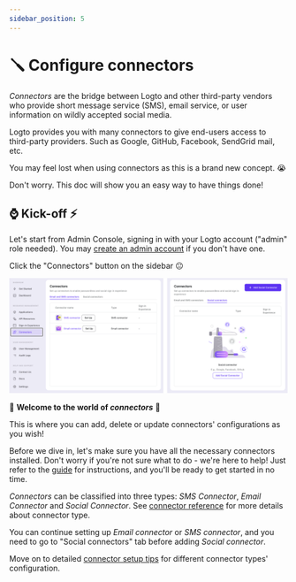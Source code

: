 ```yaml
---
sidebar_position: 5
---
```


# 🪛 Configure connectors

_Connectors_ are the bridge between Logto and other third-party vendors who provide short message service (SMS), email service, or user information on wildly accepted social media.

Logto provides you with many connectors to give end-users access to third-party providers. Such as Google, GitHub, Facebook, SendGrid mail, etc.

You may feel lost when using connectors as this is a brand new concept. :sob:

Don't worry. This doc will show you an easy way to have things done!

## :watch: Kick-off :zap:

Let's start from Admin Console, signing in with your Logto account ("admin" role needed). You may [create an admin account](../../tutorials/get-started/README.mdx#create-an-admin-account) if you don't have one.

Click the "Connectors" button on the sidebar :neutral_face:

![Configure connectors - Kick-off](./assets/configure-connectors-kick-off.png)

:ghost: **Welcome to the world of _connectors_** :ghost:

This is where you can add, delete or update connectors' configurations as you wish!

Before we dive in, let's make sure you have all the necessary connectors installed. Don't worry if you're not sure what to do - we're here to help! Just refer to the [guide](../create-your-connector/connector-implementation-guide#install-your-own-connectors) for instructions, and you'll be ready to get started in no time.

_Connectors_ can be classified into three types: _SMS Connector_, _Email Connector_ and _Social Connector_. See [connector reference](../../references/connectors/README.mdx) for more details about connector type.

You can continue setting up _Email connector_ or _SMS connector_, and you need to go to "Social connectors" tab before adding _Social connector_.

Move on to detailed [connector setup tips](./connector-setup-tips.md) for different connector types' configuration.

